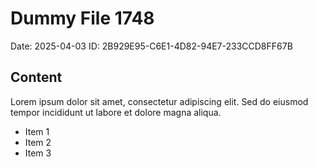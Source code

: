 # Dummy File 1748

Date: 2025-04-03
ID: 2B929E95-C6E1-4D82-94E7-233CCD8FF67B

## Content

Lorem ipsum dolor sit amet, consectetur adipiscing elit.
Sed do eiusmod tempor incididunt ut labore et dolore magna aliqua.

* Item 1
* Item 2
* Item 3
